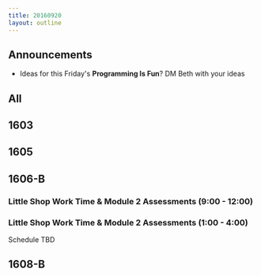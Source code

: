 ```yaml
---
title: 20160920
layout: outline
---
```


## Announcements
* Ideas for this Friday's **Programming Is Fun**? DM Beth with your ideas  

## All

## 1603


## 1605


## 1606-B

### Little Shop Work Time & Module 2 Assessments (9:00 - 12:00)

### Little Shop Work Time & Module 2 Assessments (1:00 - 4:00)

Schedule TBD

## 1608-B
